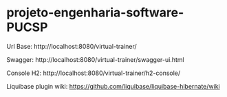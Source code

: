 # projeto-engenharia-software-PUCSP

Url Base: http://localhost:8080/virtual-trainer/

Swagger: http://localhost:8080/virtual-trainer/swagger-ui.html

Console H2: http://localhost:8080/virtual-trainer/h2-console/

Liquibase plugin wiki: https://github.com/liquibase/liquibase-hibernate/wiki